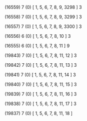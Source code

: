 (16559) 7 (0) [ 1, 5, 6, 7, 8, 9, 3298 ] 3 


(16558) 7 (0) [ 1, 5, 6, 7, 8, 9, 3299 ] 3 


(16557) 7 (0) [ 1, 5, 6, 7, 8, 9, 3300 ] 3 


(16556) 6 (0) [ 1, 5, 6, 7, 8, 10 ] 3 


(16555) 6 (0) [ 1, 5, 6, 7, 8, 11 ] 9 


(19843) 7 (0) [ 1, 5, 6, 7, 8, 11, 12 ] 3 


(19842) 7 (0) [ 1, 5, 6, 7, 8, 11, 13 ] 3 


(19841) 7 (0) [ 1, 5, 6, 7, 8, 11, 14 ] 3 


(19840) 7 (0) [ 1, 5, 6, 7, 8, 11, 15 ] 3 


(19839) 7 (0) [ 1, 5, 6, 7, 8, 11, 16 ] 3 


(19838) 7 (0) [ 1, 5, 6, 7, 8, 11, 17 ] 3 


(19837) 7 (0) [ 1, 5, 6, 7, 8, 11, 18 ]  

